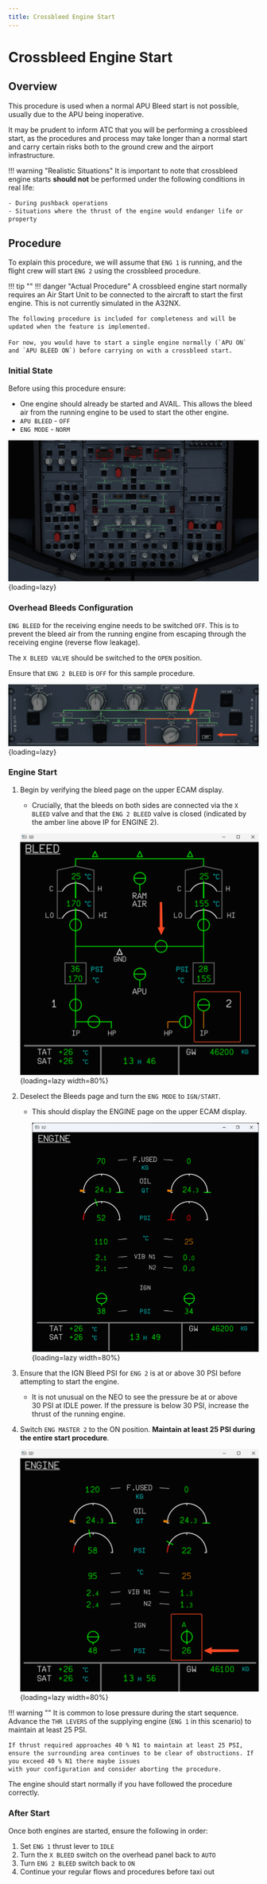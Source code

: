 ```yaml
---
title: Crossbleed Engine Start
---
```


# Crossbleed Engine Start

## Overview

This procedure is used when a normal APU Bleed start is not possible, usually due to the APU being inoperative. 

It may be prudent to inform ATC that you will be performing a crossbleed start, as the procedures and process may take longer than a normal start and carry certain risks both 
to the ground crew and the airport infrastructure.

!!! warning "Realistic Situations"
    It is important to note that crossbleed engine starts **should not** be performed under the following conditions in real life:

    - During pushback operations
    - Situations where the thrust of the engine would endanger life or property

## Procedure

To explain this procedure, we will assume that `ENG 1` is running, and the flight crew will start `ENG 2` using the crossbleed procedure.

!!! tip ""
    !!! danger "Actual Procedure"
        A crossbleed engine start normally requires an Air Start Unit to be connected to the aircraft to start the first engine. This is not currently simulated in the A32NX.

    The following procedure is included for completeness and will be updated when the feature is implemented.
    
    For now, you would have to start a single engine normally (`APU ON` and `APU BLEED ON`) before carrying on with a crossbleed start.

### Initial State

Before using this procedure ensure:

- One engine should already be started and AVAIL. This allows the bleed air from the running engine to be used to start the other engine.
- `APU BLEED` - `OFF`
- `ENG MODE` - `NORM`

![crossbleed1.png](../../assets/advanced-guides/engines/crossbleed1.png){loading=lazy}

### Overhead Bleeds Configuration

`ENG BLEED` for the receiving engine needs to be switched `OFF`. This is to prevent the bleed air from the running engine from escaping through the receiving engine 
(reverse flow leakage).

The `X BLEED VALVE` should be switched to the `OPEN` position.

Ensure that `ENG 2 BLEED` is `OFF` for this sample procedure.

![crossbleed2.png](../../assets/advanced-guides/engines/crossbleed2.png){loading=lazy}

### Engine Start

1. Begin by verifying the bleed page on the upper ECAM display. 
     - Crucially, that the bleeds on both sides are connected via the `X BLEED` valve and that the `ENG 2 BLEED` valve is closed (indicated by the amber line above IP for ENGINE 2).
     
     ![bleeds-page.png](../../assets/advanced-guides/engines/bleeds-page.png){loading=lazy width=80%}
   
2. Deselect the Bleeds page and turn the `ENG MODE` to `IGN/START`. 
     - This should display the ENGINE page on the upper ECAM display.
     
       ![engines-page.png](../../assets/advanced-guides/engines/engines-page.png){loading=lazy width=80%}
   
3. Ensure that the IGN Bleed PSI for `ENG 2` is at or above 30 PSI before attempting to start the engine. 
     - It is not unusual on the NEO to see the pressure be at or above 30 PSI at IDLE power. If the pressure is below 30 PSI, increase the thrust of the running engine.
   
4. Switch `ENG MASTER 2` to the ON position. **Maintain at least 25 PSI during the entire start procedure**.

    ![engine-page-start.png](../../assets/advanced-guides/engines/engine-page-start.png){loading=lazy width=80%}

!!! warning ""
    It is common to lose pressure during the start sequence. Advance the `THR LEVERS` of the supplying engine (`ENG 1` in this scenario) to maintain at least 25 PSI.

    If thrust required approaches 40 % N1 to maintain at least 25 PSI, ensure the surrounding area continues to be clear of obstructions. If you exceed 40 % N1 there maybe issues 
    with your configuration and consider aborting the procedure.

The engine should start normally if you have followed the procedure correctly.

### After Start

Once both engines are started, ensure the following in order:

1. Set `ENG 1` thrust lever to `IDLE`
2. Turn the `X BLEED` switch on the overhead panel back to `AUTO`
3. Turn `ENG 2 BLEED` switch back to `ON`
4. Continue your regular flows and procedures before taxi out
